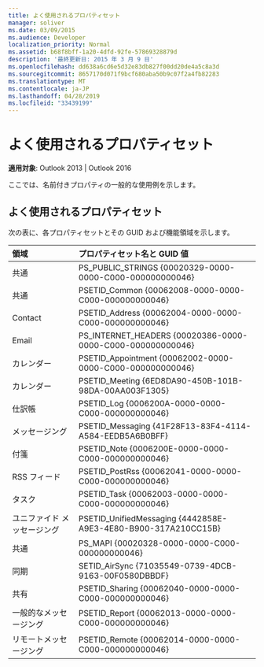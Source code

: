 ```yaml
---
title: よく使用されるプロパティセット
manager: soliver
ms.date: 03/09/2015
ms.audience: Developer
localization_priority: Normal
ms.assetid: b68f8bff-1a20-4dfd-92fe-57869328879d
description: '最終更新日: 2015 年 3 月 9 日'
ms.openlocfilehash: dd638a6cd6e5d32e83db827f00dd20de4a5c8a3d
ms.sourcegitcommit: 8657170d071f9bcf680aba50b9c07f2a4fb82283
ms.translationtype: MT
ms.contentlocale: ja-JP
ms.lasthandoff: 04/28/2019
ms.locfileid: "33439199"
---
```

# <a name="commonly-used-property-sets"></a>よく使用されるプロパティセット

  
  
**適用対象**: Outlook 2013 | Outlook 2016 
  
ここでは、名前付きプロパティの一般的な使用例を示します。
  
## <a name="commonly-used-property-sets"></a>よく使用されるプロパティセット

次の表に、各プロパティセットとその GUID および機能領域を示します。
  
|**領域**|**プロパティセット名と GUID 値**|
|:-----|:-----|
|共通  <br/> |PS_PUBLIC_STRINGS {00020329-0000-0000-C000-000000000046}  <br/> |
|共通  <br/> |PSETID_Common {00062008-0000-0000-C000-000000000046}  <br/> |
|Contact  <br/> |PSETID_Address {00062004-0000-0000-C000-000000000046}  <br/> |
|Email  <br/> |PS_INTERNET_HEADERS {00020386-0000-0000-C000-000000000046}  <br/> |
|カレンダー  <br/> |PSETID_Appointment {00062002-0000-0000-C000-000000000046}  <br/> |
|カレンダー  <br/> |PSETID_Meeting {6ED8DA90-450B-101B-98DA-00AA003F1305}  <br/> |
|仕訳帳  <br/> |PSETID_Log {0006200A-0000-0000-C000-000000000046}  <br/> |
|メッセージング   <br/> |PSETID_Messaging {41F28F13-83F4-4114-A584-EEDB5A6B0BFF}  <br/> |
|付箋  <br/> |PSETID_Note {0006200E-0000-0000-C000-000000000046}  <br/> |
|RSS フィード  <br/> |PSETID_PostRss {00062041-0000-0000-C000-000000000046}  <br/> |
|タスク  <br/> |PSETID_Task {00062003-0000-0000-C000-000000000046}  <br/> |
|ユニファイド メッセージング  <br/> |PSETID_UnifiedMessaging {4442858E-A9E3-4E80-B900-317A210CC15B}  <br/> |
|共通  <br/> |PS_MAPI {00020328-0000-0000-C000-000000000046}  <br/> |
|同期  <br/> |SETID_AirSync {71035549-0739-4DCB-9163-00F0580DBBDF}  <br/> |
|共有  <br/> |PSETID_Sharing {00062040-0000-0000-C000-000000000046}  <br/> |
|一般的なメッセージング  <br/> |PSETID_Report {00062013-0000-0000-C000-000000000046}  <br/> |
|リモートメッセージング  <br/> |PSETID_Remote {00062014-0000-0000-C000-000000000046}  <br/> |
   

